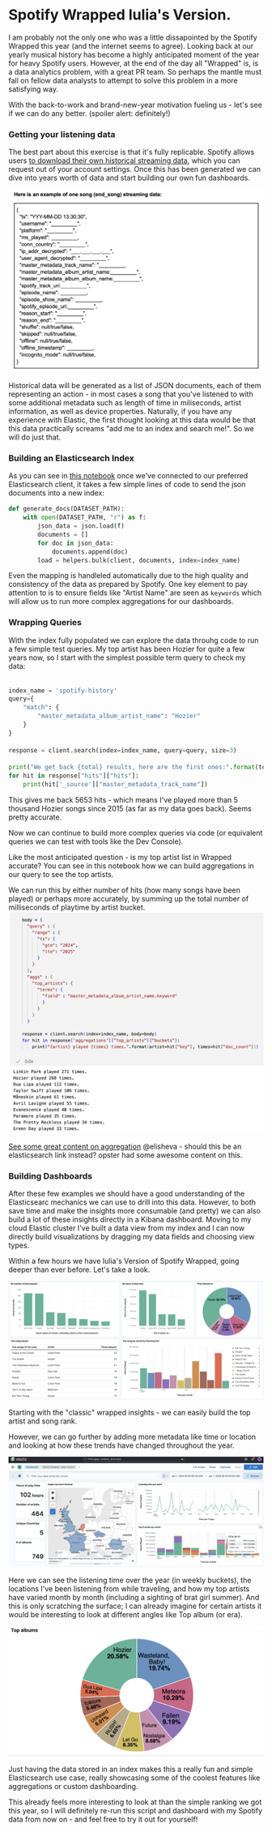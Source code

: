# Spotify Wrapped Iulia's Version.

I am probably not the only one who was a little dissapointed by the Spotify Wrapped this year (and the internet seems to agree). Looking back at our yearly musical history has become a highly anticipated moment of the year for heavy Spotify users. However, at the end of the day all "Wrapped" is, is a data analytics problem, with a great PR team. So perhaps the mantle must fall on fellow data analysts to attempt to solve this problem in a more satisfying way. 

With the back-to-work and brand-new-year motivation fueling us - let's see if we can do any better. (spoiler alert: definitely!)

### Getting your listening data 

The best part about this exercise is that it's fully replicable. Spotify allows users [to download their own historical streaming data](https://support.spotify.com/uk/article/understanding-my-data/), which you can request out of your account settings.
Once this has been generated we can dive into years worth of data and start building our own fun dashboards.

![](img/spotify%20schema.png)

Historical data will be generated as a list of JSON documents, each of them representing an action - in most cases a song that you've listened to with some additional metadata such as length of time in miliseconds, artist information, as well as device properties. Naturally, if you have any experience with Elastic, the first thought looking at this data would be that this data practically screams "add me to an index and search me!". So we will do just that.

### Building an Elasticsearch Index

As you can see in [this notebook]() once we've connected to our preferred Elasticsearch client, it takes a few simple lines of code to send the json documents into a new index:
```python
def generate_docs(DATASET_PATH):
    with open(DATASET_PATH, "r") as f:
        json_data = json.load(f)
        documents = []
        for doc in json_data:
            documents.append(doc)
        load = helpers.bulk(client, documents, index=index_name)
```

Even the mapping is handleled automatically due to the high quality and consistency of the data as prepared by Spotify. One key element to pay attention to is to ensure fields like "Artist Name" are seen as `keywords` which will allow us to run more complex aggregations for our dashboards.

### Wrapping Queries

With the index fully populated we can explore the data throuhg code to run a few simple test queries. My top artist has been Hozier for quite a few years now, so I start with the simplest possible term query to check my data:

```python

index_name = 'spotify-history'
query={
    "match": {
        "master_metadata_album_artist_name": "Hozier"
    }
}

response = client.search(index=index_name, query=query, size=3)

print("We get back {total} results, here are the first ones:".format(total=response["hits"]['total']['value']))
for hit in response["hits"]["hits"]:
    print(hit['_source']["master_metadata_track_name"])
```

This gives me back 5653 hits - which means I've played more than 5 thousand Hozier songs since 2015 (as far as my data goes back). Seems pretty accurate. 

Now we can continue to build more complex queries via code (or equivalent queries we can test with tools like the Dev Console). 

Like the most anticipated question - is my top artist list in Wrapped accurate? 
You can see in this notebook how we can build aggregations in our query to see the top artists. 

We can run this by either number of hits (how many songs have been played) or perhaps more accurately, by summing up the total number of milliseconds of playtime by artist bucket.
![](img/code%20query.png)

[See some great content on aggregation](https://opster.com/guides/elasticsearch/search-apis/elasticsearch-filter-aggregation/) @elisheva - should this be an elasticsearch link instead? opster had some awesome content on this.

### Building Dashboards

After these few examples we should have a good understanding of the Elasticsearc mechanics we can use to drill into this data. However, to both save time and make the insights more consumable (and pretty) we can also build a lot of these insights directly in a Kibana dashboard. 
Moving to my cloud Elastic cluster I've built a data view from my index and I can now directly build visualizations by dragging my data fields and choosing view types.

Within a few hours we have Iulia's Version of Spotify Wrapped, going deeper than ever before. Let's take a look.

![](img/rank.png)

Starting with the "classic" wrapped insights - we can easily build the top artist and song rank.

However, we can go further by adding more metadata like time or location and looking at how these trends have changed throughout the year. 

![](img/advanced.png)

Here we can see the listening time over the year (in weekly buckets), the locations I've been listening from while traveling, and how my top artists have varied month by month (including a sighting of brat girl summer).
And this is only scratching the surface; I can already imagine for certain artists it would be interesting to look at different angles like Top album (or era). 

![](img/album.png)

Just having the data stored in an index makes this a really fun and simple Elasticsearch use case, really showcasing some of the coolest features like aggregations or custom dashboarding.

This already feels more interesting to look at than the simple ranking we got this year, so I will definitely re-run this script and dashboard with my Spotify data from now on - and feel free to try it out for yourself! 
